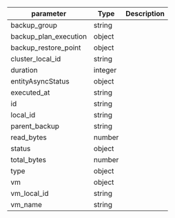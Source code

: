 | parameter | Type | Description |
| ----------- | ----------- |----------- |
| backup_group  |  string  |    |
| backup_plan_execution  |  object  |    |
| backup_restore_point  |  object  |    |
| cluster_local_id  |  string  |    |
| duration  |  integer  |    |
| entityAsyncStatus  |  object  |    |
| executed_at  |  string  |    |
| id  |  string  |    |
| local_id  |  string  |    |
| parent_backup  |  string  |    |
| read_bytes  |  number  |    |
| status  |  object  |    |
| total_bytes  |  number  |    |
| type  |  object  |    |
| vm  |  object  |    |
| vm_local_id  |  string  |    |
| vm_name  |  string  |    |